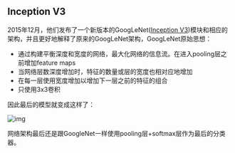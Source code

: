 ## Inception V3

2015年12月，他们发布了一个新版本的GoogLeNet([Inception V3](http://arxiv.org/abs/1512.00567))模块和相应的架构，并且更好地解释了原来的GoogLeNet架构，GoogLeNet原始思想：

* 通过构建平衡深度和宽度的网络，最大化网络的信息流。在进入pooling层之前增加feature maps
* 当网络层数深度增加时，特征的数量或层的宽度也相对应地增加
* 在每一层使用宽度增加以增加下一层之前的特征的组合
* 只使用3x3卷积

因此最后的模型就变成这样了：

![img](https://chenzomi12.github.io/2016/12/13/CNN-Architectures/inceptionv3.jpg)

网络架构最后还是跟GoogleNet一样使用pooling层+softmax层作为最后的分类器。